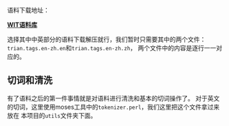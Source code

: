 语料下载地址：

[**WIT语料库**](https://wit3.fbk.eu/mt.php?release=2015-01)

选择其中中英部分的语料下载解压就行，我们暂时只需要其中的两个文件：`trian.tags.en-zh.en`和`trian.tags.en-zh.zh`，
两个文件中的内容是逐行一一对应的。



## 切词和清洗
有了语料之后的第一件事情就是对语料进行清洗和基本的切词操作了。
对于英文的切词，这里使用moses工具中的`tokenizer.perl`，我们这里把这个文件拿过来放在
本项目的`utils`文件夹下面。

